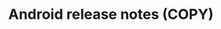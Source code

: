 ---
title: Android release notes (COPY)
deprecated: false
hidden: true
metadata:
  robots: index
---